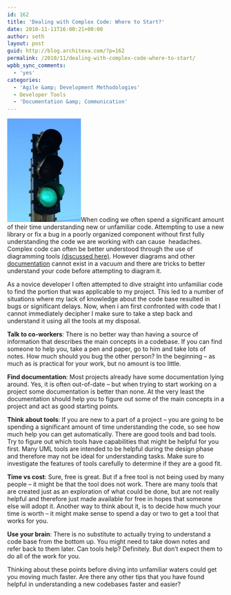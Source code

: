 ```yaml
---
id: 162
title: 'Dealing with Complex Code: Where to Start?'
date: 2010-11-11T16:00:21+00:00
author: seth
layout: post
guid: http://blog.architexa.com/?p=162
permalink: /2010/11/dealing-with-complex-code-where-to-start/
wpbb_sync_comments:
  - 'yes'
categories:
  - 'Agile &amp; Development Methodologies'
  - Developer Tools
  - 'Documentation &amp; Communication'
---
```

<!--S-ButtonZ 1.1.5 Start-->

<div style="float: left; width: 42px; padding-right: 10px; margin: 0 -52px 0 0; position: relative; left: -62px; top: 8px">
</div>

<!--S-ButtonZ 1.1.5 End-->

<img class="alignright" title="greenLight" src="/assets/uploads/2010/11/greenLight-214x300.jpg" alt="" width="171" height="240" />When coding we often spend a significant amount of their time understanding new or unfamiliar code. Attempting to use a new library or fix a bug in a poorly organized component without first fully understanding the code we are working with can cause  headaches. Complex code can often be better understood through the use of diagramming tools [(discussed here)](http://blog.architexa.com/2010/11/understanding-code-visually-ways-that-work/). However diagrams and other <a href="http://www.architexa.com/" target="_blank">documentation</a> cannot exist in a vacuum and there are tricks to better understand your code before attempting to diagram it. <!--more-->

As a novice developer I often attempted to dive straight into unfamiliar code to find the portion that was applicable to my project. This led to a number of situations where my lack of knowledge about the code base resulted in bugs or significant delays. Now, when i am first confronted with code that I cannot immediately decipher I make sure to take a step back and understand it using all the tools at my disposal.

**Talk to co-workers**: There is no better way than having a source of information that describes the main concepts in a codebase. If you can find someone to help you, take a pen and paper, go to him and take lots of notes. How much should you bug the other person? In the beginning &#8211; as much as is practical for your work, but no amount is too little.

**Find documentation**: Most projects already have some documentation lying around. Yes, it is often out-of-date &#8211; but when trying to start working on a project some documentation is better than none. At the very least the documentation should help you to figure out some of the main concepts in a project and act as good starting points.

**Think about tools**: If you are new to a part of a project &#8211; you are going to be spending a significant amount of time understanding the code, so see how much help you can get automatically. There are good tools and bad tools. Try to figure out which tools have capabilities that might be helpful for you first. Many UML tools are intended to be helpful during the design phase and therefore may not be ideal for understanding tasks. Make sure to investigate the features of tools carefully to determine if they are a good fit.

**Time vs cost**: Sure, free is great. But if a free tool is not being used by many people &#8211; it might be that the tool does not work. There are many tools that are created just as an exploration of what could be done, but are not really helpful and therefore just made available for free in hopes that someone else will adopt it. Another way to think about it, is to decide how much your time is worth &#8211; it might make sense to spend a day or two to get a tool that works for you.

**Use your brain**: There is no substitute to actually trying to understand a code base from the bottom up. You might need to take down notes and refer back to them later. Can tools help? Definitely. But don&#8217;t expect them to do all of the work for you.

Thinking about these points before diving into unfamiliar waters could get you moving much faster. Are there any other tips that you have found helpful in understanding a new codebases faster and easier?

<div style="clear:both;">
  &nbsp;
</div>